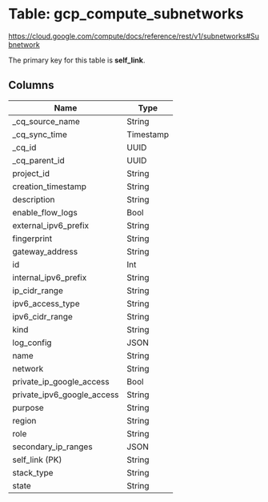 # Table: gcp_compute_subnetworks

https://cloud.google.com/compute/docs/reference/rest/v1/subnetworks#Subnetwork

The primary key for this table is **self_link**.

## Columns

| Name          | Type          |
| ------------- | ------------- |
|_cq_source_name|String|
|_cq_sync_time|Timestamp|
|_cq_id|UUID|
|_cq_parent_id|UUID|
|project_id|String|
|creation_timestamp|String|
|description|String|
|enable_flow_logs|Bool|
|external_ipv6_prefix|String|
|fingerprint|String|
|gateway_address|String|
|id|Int|
|internal_ipv6_prefix|String|
|ip_cidr_range|String|
|ipv6_access_type|String|
|ipv6_cidr_range|String|
|kind|String|
|log_config|JSON|
|name|String|
|network|String|
|private_ip_google_access|Bool|
|private_ipv6_google_access|String|
|purpose|String|
|region|String|
|role|String|
|secondary_ip_ranges|JSON|
|self_link (PK)|String|
|stack_type|String|
|state|String|